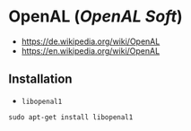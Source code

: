 # OpenAL (*OpenAL Soft*)

+   <https://de.wikipedia.org/wiki/OpenAL>
+   <https://en.wikipedia.org/wiki/OpenAL>



## Installation

+   `libopenal1`

<!---->

    sudo apt-get install libopenal1
